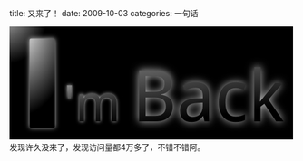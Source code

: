 title: 又来了！
date: 2009-10-03
categories: 一句话

![](images/bc50948bf8c010fffc1f10d1.jpg)  
发现许久没来了，发现访问量都4万多了，不错不错阿。
